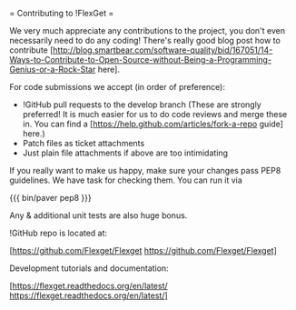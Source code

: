 = Contributing to !FlexGet =

We very much appreciate any contributions to the project, you don't even necessarily need to do any coding! There's really good blog post how to contribute [http://blog.smartbear.com/software-quality/bid/167051/14-Ways-to-Contribute-to-Open-Source-without-Being-a-Programming-Genius-or-a-Rock-Star here].

For code submissions we accept (in order of preference):

* !GitHub pull requests to the develop branch (These are strongly preferred! It is much easier for us to do code reviews and merge these in. You can find a [https://help.github.com/articles/fork-a-repo guide] here.)
* Patch files as ticket attachments
* Just plain file attachments if above are too intimidating

If you really want to make us happy, make sure your changes pass PEP8 guidelines. We have task for checking them. You can run it via

{{{
bin/paver pep8
}}}

Any & additional unit tests are also huge bonus.

!GitHub repo is located at:

[https://github.com/Flexget/Flexget https://github.com/Flexget/Flexget]

Development tutorials and documentation:

[https://flexget.readthedocs.org/en/latest/ https://flexget.readthedocs.org/en/latest/]